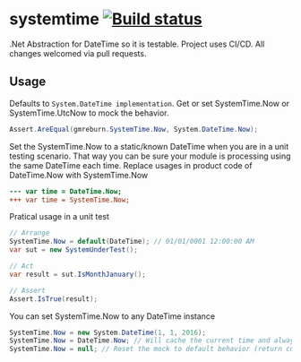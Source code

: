 # systemtime [![Build status](https://ci.appveyor.com/api/projects/status/hfaxg4up1mytd3wq?svg=true)](https://ci.appveyor.com/project/gmreburn/dotnet-chef-api)

.Net Abstraction for DateTime so it is testable. Project uses CI/CD. All changes welcomed via pull requests.

## Usage
Defaults to ```System.DateTime implementation```. Get or set SystemTime.Now or SystemTime.UtcNow to mock the behavior.
```C#
Assert.AreEqual(gmreburn.SystemTime.Now, System.DateTime.Now);
```
Set the SystemTime.Now to a static/known DateTime when you are in a unit testing scenario. That way you can be sure your module is processing using the same DateTime each time. Replace usages in product code of DateTime.Now with SystemTime.Now
```Diff
--- var time = DateTime.Now;
+++ var time = SystemTime.Now;
```

Pratical usage in a unit test
```C#
// Arrange
SystemTime.Now = default(DateTime); // 01/01/0001 12:00:00 AM
var sut = new SystemUnderTest();

// Act
var result = sut.IsMonthJanuary();

// Assert
Assert.IsTrue(result);
```

You can set SystemTime.Now to any DateTime instance

```C#
SystemTime.Now = new System.DateTime(1, 1, 2016);
SystemTime.Now = DateTime.Now; // Will cache the current time and always return that particular time
SystemTime.Now = null; // Reset the mock to default behavior (return current time)
```
